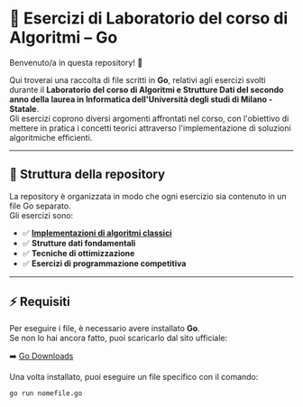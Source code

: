 # 📌 Esercizi di Laboratorio del corso di Algoritmi – Go  

Benvenuto/a in questa repository! 🚀  

Qui troverai una raccolta di file scritti in **Go**, relativi agli esercizi svolti durante il **Laboratorio del corso di Algoritmi e Strutture Dati del secondo anno della laurea in Informatica 
dell'Università degli studi di Milano - Statale**.  
Gli esercizi coprono diversi argomenti affrontati nel corso, con l'obiettivo di mettere in pratica i concetti teorici attraverso l'implementazione di soluzioni algoritmiche efficienti.  

---

## 📂 Struttura della repository  

La repository è organizzata in modo che ogni esercizio sia contenuto in un file Go separato.  
Gli esercizi sono:  

- ✅ [**Implementazioni di algoritmi classici**]()  
- ✅ **Strutture dati fondamentali**  
- ✅ **Tecniche di ottimizzazione**  
- ✅ **Esercizi di programmazione competitiva**  

---

## ⚡ Requisiti  

Per eseguire i file, è necessario avere installato **Go**.  
Se non lo hai ancora fatto, puoi scaricarlo dal sito ufficiale:  

➡️ [Go Downloads](https://go.dev/dl/)  

Una volta installato, puoi eseguire un file specifico con il comando:  

```sh
go run nomefile.go
```
